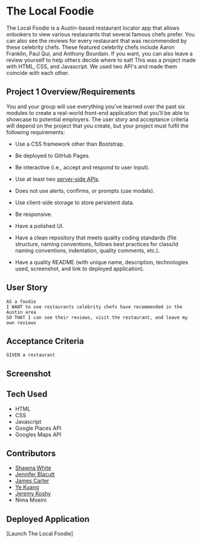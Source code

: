 # The Local Foodie
The Local Foodie is a Austin-based restaurant locator app that allows onlookers to view various restaurants that several famous chefs prefer. You can also see the reviews for every restaurant that was recommended by these celebrity chefs. These featured celebrity chefs include Aaron Franklin, Paul Qui, and Anthony Bourdain. If you want, you can also leave a review yourself to help others decide where to eat! This was a project made with HTML, CSS, and Javascript. We used two API's and made them coincide with each other.

## Project 1 Overview/Requirements
You and your group will use everything you’ve learned over the past six modules to create a real-world front-end application that you’ll be able to showcase to potential employers. The user story and acceptance criteria will depend on the project that you create, but your project must fulfil the following requirements:

* Use a CSS framework other than Bootstrap.

* Be deployed to GitHub Pages.

* Be interactive (i.e., accept and respond to user input).

* Use at least two [server-side APIs](https://coding-boot-camp.github.io/full-stack/apis/api-resources).

* Does not use alerts, confirms, or prompts (use modals).

* Use client-side storage to store persistent data.

* Be responsive.

* Have a polished UI.

* Have a clean repository that meets quality coding standards (file structure, naming conventions, follows best practices for class/id naming conventions, indentation, quality comments, etc.).

* Have a quality README (with unique name, description, technologies used, screenshot, and link to deployed application).

## User Story

```
AS a foodie
I WANT to see restaurants celebrity chefs have recommended in the Austin area
SO THAT I can see their reviews, visit the restaurant, and leave my own reviews
```
## Acceptance Criteria

```
GIVEN a restaurant 
```
## Screenshot

## Tech Used
* HTML
* CSS
* Javascript
* Google Places API
* Googles Maps API

## Contributors
* [Shawna White](https://github.com/shawnawhite3699)
* [Jennifer Blacutt](https://github.com/itsjennyb)
* [James Carter](https://github.com/carterjamesmike)
* [Ye Kuang](https://github.com/ykuang321)
* [Jeremy Koshy](https://github.com/jbkoshy)
* Nima Moeini

## Deployed Application
[Launch The Local Foodie]
